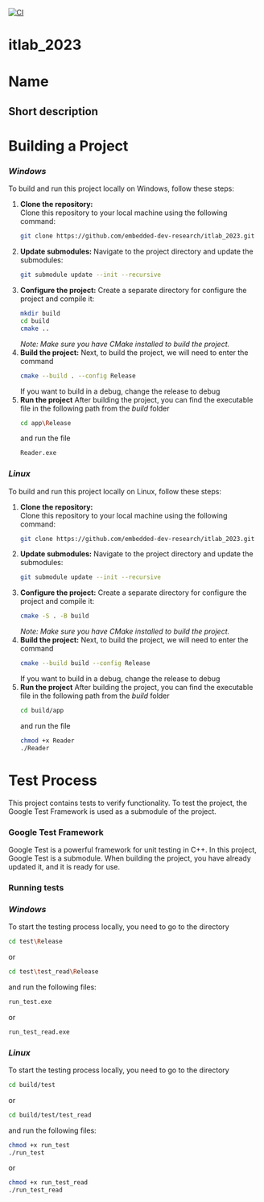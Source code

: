 [![CI](https://github.com/embedded-dev-research/itlab_2023/actions/workflows/ci.yml/badge.svg)](https://github.com/embedded-dev-research/itlab_2023/actions/workflows/ci.yml)

# itlab_2023
# Name
## Short description ##
# **Building a Project**
### *Windows*
To build and run this project locally on Windows, follow these steps:

1. **Clone the repository:**  
   Clone this repository to your local machine using the following command:
   ```bash
   git clone https://github.com/embedded-dev-research/itlab_2023.git
   ```
2. **Update submodules:**
   Navigate to the project directory and update the submodules:
   ```bash
   git submodule update --init --recursive
3. **Configure the project:**
   Create a separate directory for configure the project and compile it:
   ```bash
   mkdir build
   cd build
   cmake ..
    ```
    *Note: Make sure you have CMake installed to build the project.*
4. **Build the project:**
   Next, to build the project, we will need to enter the command
    ```bash
   cmake --build . --config Release
    ```
    If you want to build in a debug, change the release to debug
5. **Run the project**
   After building the project, you can find the executable file in the following path from the *build* folder
   ```bash
   cd app\Release
    ```
   and run the file
    ```bash
   Reader.exe
    ```
### *Linux*
   To build and run this project locally on Linux, follow these steps:

1. **Clone the repository:**  
   Clone this repository to your local machine using the following command:
   ```bash
   git clone https://github.com/embedded-dev-research/itlab_2023.git
   ```
2. **Update submodules:**
   Navigate to the project directory and update the submodules:
   ```bash
   git submodule update --init --recursive
3. **Configure the project:**
   Create a separate directory for configure the project and compile it:
   ```bash
   cmake -S . -B build
    ```
    *Note: Make sure you have CMake installed to build the project.*
4. **Build the project:**
   Next, to build the project, we will need to enter the command
    ```bash
   cmake --build build --config Release
    ```
    If you want to build in a debug, change the release to debug
5. **Run the project**
   After building the project, you can find the executable file in the following path from the *build* folder
   ```bash
   cd build/app
    ```
   and run the file
    ```bash
   chmod +x Reader
   ./Reader
    ```
# Test Process
   This project contains tests to verify functionality.
   To test the project, the Google Test Framework is used as a submodule of the project.
   ### Google Test Framework

   Google Test is a powerful framework for unit testing in C++. In this project, Google Test is a submodule. When building the project, you have already       updated it, and it is ready for use.
   ### Running tests
   ### *Windows*
   
   To start the testing process locally, you need to go to the directory
   ```bash
   cd test\Release
   ```
   or
   ```bash
   cd test\test_read\Release
   ```
   and run the following files:
   ```bash
   run_test.exe
   ```
   or
   ```bash
   run_test_read.exe
   ```
### *Linux*
To start the testing process locally, you need to go to the directory
   ```bash
   cd build/test
   ```
   or
   ```bash
   cd build/test/test_read
   ```
   and run the following files:
   ```bash
   chmod +x run_test
   ./run_test
   ```
or
   ```bash
   chmod +x run_test_read
   ./run_test_read
   ```
